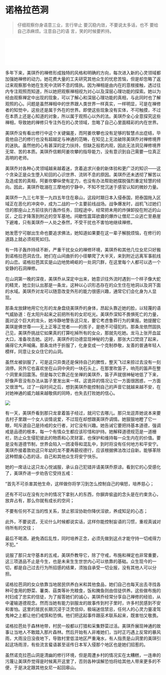 # 诺格拉芭洞

> 仔细观察你身语意三业，言行举止
> 要沉稳内敛，不要说太多话，也不
> 要给自己添麻烦。注意自己的语
> 言，笑的时候要矜持。

<iframe frameborder="0" marginwidth="0" marginheight="0" width=500 height=86 src="./mp3/2-7.mp3"></iframe>

多年下来，美琪乔的禅修形成独特的风格和明确的方向，每次进入新的心灵领域都加强她禅修的动力。她花费大量的工夫研究其他众生的忧悲苦恼，但是却忽略了返过来观察那令她在生死中流转不息的情执。因为禅相是由内在的意根接触，透过往内专注观照而知道，所以她把观察禅相视为对心以及深层心理功能的探索。她以为经由观察禅定中出现的现象，可以了解心和深层心理功能的真相，与此同时也了解观照的心。问题是虽然禅相中的世界跟人类世界一样真实，一样明显，可是在禅修者的知觉中，这些还是属于外在的世界。即使这些现象没有实体，不可触摸，不过在本质上还是心知道的对象，所以属于观照心以外的法。美琪乔全心全意探究这些禅相，导致她的禅修只专注外在的心灵领域，忽略了自己心里面精彩的内在世界。

美琪乔没有看出修行中这个关键偏差，而阿姜坎攀也没有足够的智慧点出症结，毕竟他自己的修行也没有超越定与神通的范畴，在知见上无法破除美琪乔对禅修境界的迷执。虽然他的心有甚深的定力扶持，但缺乏般若内观，因此无法洞见禅修境界无常、苦的本质。美琪乔信赖阿姜坎攀的指导能力，没有意识到自己需要一位真正高明的老师。

美琪乔对各种心灵领域越来越着迷，贪着追求兴奋的新体验和更广泛的知识——这个贪染正是众生堕入轮回的心识世界、流转不息的原因。美琪乔还未透彻了解苦以及造成苦的真相，阿姜坎攀纵使有定力，也没有办法帮助她摆脱强烈重定轻慧的倾向。因此，美琪乔耽溺在三摩地的宁静中，不知不觉沉迷于感官认知的微妙力量。

美琪乔一九三七年至一九四五年住在皋山，这段时期日本入侵泰国，把泰国拖入区域正在恶化的冲突中，成为二战的一个主要前线战场。战争爆发时，战机飞过她们住的那座山上方前往执行轰炸任务，回程途中，经常把未用的炸弹卸投在附近的山区，之后才降落到附近的空军基地。间歇性震耳欲聋的爆炸让僧尼二众逃亡至悬崖下避难，只有美琪乔一人处之泰然，不受干扰也不害怕地继续禅修。

她发愿宁可献出生命也要追求佛法，她知道如果要在这一辈子解脱烦恼，在修行的道路上就必须视死如归。

有一阵子轰炸持续不断，严重干扰女众的禅修环境，美琪乔和其他几位女尼只好搬到诺格拉芭洞去住。她们在山间曲折的小径攀爬了大半天，来到附近远离军事航线的山峦。诺格拉芭其实是山边地势崎岖的一处洞穴群，在这里每个人都可以选一个安静的石洞禅修。

在山洞第一晚的深夜，美琪乔从深定中出来，她意识往外流时遇到一个样子像大蛇的精灵，她立刻认出那是一条龙，这种以心识形态存在的众生住在地洞以及洞下面的水域。美琪乔对龙可以随意改变外形的能力很感兴趣，通常它们会化身为人显现。

那条龙放肆地用它化形的龙身盘绕美琪乔的身体，昂起头靠近她的脸，以轻蔑的语气威胁道：在太阳升起来之前把所有的女尼吃光。美琪乔深知不畏惧死亡的力量，面对这个巨大的龙头，她冷静地警告这只龙，要它考虑鲁莽行为的果报。她提醒它美琪是佛世尊——无上正等正觉者——的孩子，是绝不可侵犯的。那条龙依然固执己见，美琪乔挑战它如果真的打算吃掉所有的女众，那就先吃她。龙马上张开血盆大口，准备攻击她。这时，美琪乔的功德显现神秘的力量，那张大口焚烧了起来，痛得它大声喊痛。那条龙终于折服了，化身变成一个克制恭敬，友善的普通年轻人模样，同意让女众住它的山洞。

虽然龙被驯服了，可是这只异类还是保持自己的脾性，整天飞过来掠过去没有一刻消停。另外它也喜欢坐在山洞中央的一块石头上，在那里吹笛子，响亮的笛声在整个洞里来回震荡。但是每次它靠近在坐禅的美琪乔，笛子声就很神秘地低了下来，好像声音没有办法从笛子里发出来一样。这诡异的情况让它一方面很困惑，一方面又很泄气。过了一段时间之后，想到美琪乔能控制自己的声音它就越来越不安，在对她神通的威力越来越敬佩的同時，也失去打败她的信心。

![](./img/2-7.webp)

有一天，美琪乔看到那只龙拿着笛子经过，就问它去哪儿。那只龙逗弄她说本来要去村子里跟一个女人谈情说爱，不过现在却想跟美琪乔调情。她狠狠地瞪了它一眼，呵斥道自己是持戒的女行者，对它没有兴趣。她告诫它要把持基本道德，强调戒是品德的根本，每一个有情众生都应该珍惜和护持。她解释道德规范是一道栅栏，防止众生侵犯彼此的物质和心灵财富，也保护和维持每一众生内在的价值。要是没有道德节制，世界会陷入一团凌辱和混乱中，到时将没有任何地方和平安宁。美琪乔接着敦劝这只年幼的龙不要再藐视德行，应该根据佛法改过自新。能够革除这种颓废心态的话，自己和其他众生将安宁快乐。

她的一席话让这只龙心悦诚服，承认自己犯错并请美琪乔原谅。看到它的心受感化了，美琪乔进一步劝告它受持五戒：

“首先不可杀害其他生命，这样做你将学习到怎么控制自己的嗔怒，培养慈心；

还有不可以在没有允许的情况下拿别人的东西，你摒弃偷盗的念头是在约束贪心，放弃占有，那么你就有成长的空间；

不要有任何不正当的性关系，禁止邪淫协助你降伏淫欲，养成知足的心态；

此外，不要说谎，无论什么时候都说实话，这样你能控制妄语的习惯，重视真诚对待所有的交往；

最后不喝酒，避免酒后乱性，同时培养正念，必须先做到这点才能守持一切戒得力不犯。”

说服了那只龙守基本的五戒，美琪乔教导它，除了守戒，布施和禅定也非常重要，这三项道品不止是今生，也是未来生生世世内心可以依靠的基础。众生现今的一切，都是自己过去行为所招感的结果，须独自承受一切业报，没有其他人可以分担。

诺格拉芭洞的女众依靠当地居民供养白米和其他食品，她们自己也每天出去寻找各种可食用的野菜、薯类、菇类等补充粮食，饭和腌鱼则由信徒供养。这些做布施的村妇成了忠实的信徒，为了报答她们的诚心，美琪乔经常分享自己禅修的经验，从中灌输道德观念。然而当她有能力驯服龙的故事传到村子里时，许多村民感到不安和害怕。这里的居民长期沉浸于泛灵信仰，极端迷信禁忌，任何人的心灵力量凌驾鬼神之上都让他们戒慎和恐惧。他们把这起事件跟巫术联系起来，既害怕又敬畏。

诺格拉芭处于森林地带，村民一般都以打猎和采集野菜过活。美琪乔展现神通的故事让当地人不敢踏入那片森林。然后开始有人非难她们，当时正巧遇上反常的暴风雨，大雨没日没夜地下，导致村里低洼地区严重淹水，有人指责是山洞里的美琪引起这场雨涝，有些流言蜚语甚至谣传日本军入侵那个地区也是她们招惹的。

虽然诺克拉芭山洞是清幽的修行环境，但是周遭乡村的情况实在太糟糕，一连串的污蔑让美琪乔觉得是时候离开这里了，否则各种误解恐怕将给其他人带来更多的不便，于是决定跟其他女尼一起回皋山。
